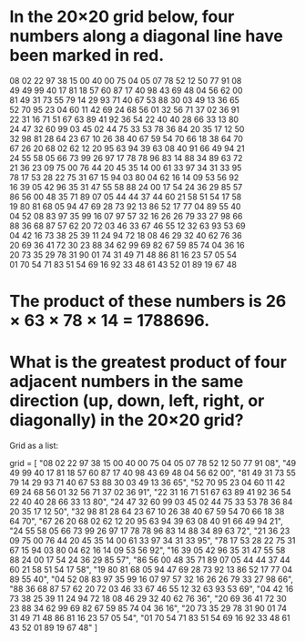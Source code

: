 

# In the 20×20 grid below, four numbers along a diagonal line have been marked in red.

08 02 22 97 38 15 00 40 00 75 04 05 07 78 52 12 50 77 91 08  
49 49 99 40 17 81 18 57 60 87 17 40 98 43 69 48 04 56 62 00  
81 49 31 73 55 79 14 29 93 71 40 67 53 88 30 03 49 13 36 65  
52 70 95 23 04 60 11 42 69 24 68 56 01 32 56 71 37 02 36 91  
22 31 16 71 51 67 63 89 41 92 36 54 22 40 40 28 66 33 13 80  
24 47 32 60 99 03 45 02 44 75 33 53 78 36 84 20 35 17 12 50  
32 98 81 28 64 23 67 10 26 38 40 67 59 54 70 66 18 38 64 70  
67 26 20 68 02 62 12 20 95 63 94 39 63 08 40 91 66 49 94 21  
24 55 58 05 66 73 99 26 97 17 78 78 96 83 14 88 34 89 63 72  
21 36 23 09 75 00 76 44 20 45 35 14 00 61 33 97 34 31 33 95  
78 17 53 28 22 75 31 67 15 94 03 80 04 62 16 14 09 53 56 92  
16 39 05 42 96 35 31 47 55 58 88 24 00 17 54 24 36 29 85 57  
86 56 00 48 35 71 89 07 05 44 44 37 44 60 21 58 51 54 17 58  
19 80 81 68 05 94 47 69 28 73 92 13 86 52 17 77 04 89 55 40  
04 52 08 83 97 35 99 16 07 97 57 32 16 26 26 79 33 27 98 66  
88 36 68 87 57 62 20 72 03 46 33 67 46 55 12 32 63 93 53 69  
04 42 16 73 38 25 39 11 24 94 72 18 08 46 29 32 40 62 76 36  
20 69 36 41 72 30 23 88 34 62 99 69 82 67 59 85 74 04 36 16  
20 73 35 29 78 31 90 01 74 31 49 71 48 86 81 16 23 57 05 54  
01 70 54 71 83 51 54 69 16 92 33 48 61 43 52 01 89 19 67 48  

# The product of these numbers is 26 × 63 × 78 × 14 = 1788696.

# What is the greatest product of four adjacent numbers in the same direction (up, down, left, right, or diagonally) in the 20×20 grid?

Grid as a list:

grid = [
    "08 02 22 97 38 15 00 40 00 75 04 05 07 78 52 12 50 77 91 08",
    "49 49 99 40 17 81 18 57 60 87 17 40 98 43 69 48 04 56 62 00",
    "81 49 31 73 55 79 14 29 93 71 40 67 53 88 30 03 49 13 36 65",
    "52 70 95 23 04 60 11 42 69 24 68 56 01 32 56 71 37 02 36 91",
    "22 31 16 71 51 67 63 89 41 92 36 54 22 40 40 28 66 33 13 80",
    "24 47 32 60 99 03 45 02 44 75 33 53 78 36 84 20 35 17 12 50",
    "32 98 81 28 64 23 67 10 26 38 40 67 59 54 70 66 18 38 64 70",
    "67 26 20 68 02 62 12 20 95 63 94 39 63 08 40 91 66 49 94 21",
    "24 55 58 05 66 73 99 26 97 17 78 78 96 83 14 88 34 89 63 72",
    "21 36 23 09 75 00 76 44 20 45 35 14 00 61 33 97 34 31 33 95",
    "78 17 53 28 22 75 31 67 15 94 03 80 04 62 16 14 09 53 56 92",
    "16 39 05 42 96 35 31 47 55 58 88 24 00 17 54 24 36 29 85 57",
    "86 56 00 48 35 71 89 07 05 44 44 37 44 60 21 58 51 54 17 58",
    "19 80 81 68 05 94 47 69 28 73 92 13 86 52 17 77 04 89 55 40",
    "04 52 08 83 97 35 99 16 07 97 57 32 16 26 26 79 33 27 98 66",
    "88 36 68 87 57 62 20 72 03 46 33 67 46 55 12 32 63 93 53 69",
    "04 42 16 73 38 25 39 11 24 94 72 18 08 46 29 32 40 62 76 36",
    "20 69 36 41 72 30 23 88 34 62 99 69 82 67 59 85 74 04 36 16",
    "20 73 35 29 78 31 90 01 74 31 49 71 48 86 81 16 23 57 05 54",
    "01 70 54 71 83 51 54 69 16 92 33 48 61 43 52 01 89 19 67 48"
    ]
